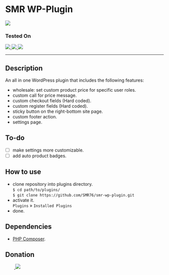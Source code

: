 
# SMR WP-Plugin
<img src="https://img.shields.io/badge/version-1.0.0-37c248"><br>

### Tested On

<a href="https://www.php.net/releases/v7_4_0.php">
    <img src="https://img.shields.io/badge/PHP-v5.3.0-777BB4?logo=PHP&logoColor=white">
</a>
<a href="https://wordpress.org/download/releases/">
    <img src="https://img.shields.io/badge/Wordpress-v7.4.0-0073aa?logo=wordpress">
</a>
<a href="https://developer.woocommerce.com/releases/">
    <img src="https://img.shields.io/badge/WooComerce-v5.3.0-96588A?logo=WooCommerce&logoColor=white">
</a>

---

## Description 

An all in one WordPress plugin that includes the following features: 

- wholesale: set custom product price for specific user roles.
- custom call for price message.
- custom checkout fields (Hard coded).
- custom register fields (Hard coded).
- sticky button on the right-bottom site page.
- custom footer action.
- settings page.
  
## To-do

- [ ] make settings more customizable.
- [ ] add auto product badges.

## How to use
- clone repository into plugins directory.<br>
    `$ cd path/to/plugins/`<br>
    `$ git clone https://github.com/SMR76/smr-wp-plugin.git`
- activate it.<br>
    `Plugins` &raquo; `Installed Plugins`
- done.

## Dependencies
- [PHP Composer](https://getcomposer.org/download/).

## Donation

&emsp;&emsp;<a href="https://www.blockchain.com/bch/address/bitcoincash:qrnwtxsk79kv6mt2hv8zdxy3phkqpkmcxgjzqktwa3">
    <img src="https://img.shields.io/badge/BCH-Donate-f0992e?logo=BitcoinCash&logoColor=f0992e">
</a>
